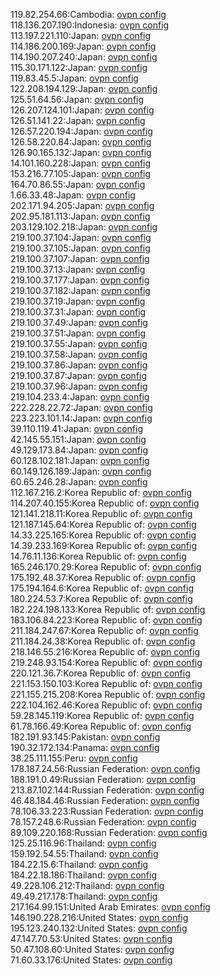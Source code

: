 119.82.254.66:Cambodia: [ovpn config](vpn/119_82_254_66.ovpn)  
118.136.207.190:Indonesia: [ovpn config](vpn/118_136_207_190.ovpn)  
113.197.221.110:Japan: [ovpn config](vpn/113_197_221_110.ovpn)  
114.186.200.169:Japan: [ovpn config](vpn/114_186_200_169.ovpn)  
114.190.207.240:Japan: [ovpn config](vpn/114_190_207_240.ovpn)  
115.30.171.122:Japan: [ovpn config](vpn/115_30_171_122.ovpn)  
119.83.45.5:Japan: [ovpn config](vpn/119_83_45_5.ovpn)  
122.208.194.129:Japan: [ovpn config](vpn/122_208_194_129.ovpn)  
125.51.64.56:Japan: [ovpn config](vpn/125_51_64_56.ovpn)  
126.207.124.101:Japan: [ovpn config](vpn/126_207_124_101.ovpn)  
126.51.141.22:Japan: [ovpn config](vpn/126_51_141_22.ovpn)  
126.57.220.194:Japan: [ovpn config](vpn/126_57_220_194.ovpn)  
126.58.220.84:Japan: [ovpn config](vpn/126_58_220_84.ovpn)  
126.90.165.132:Japan: [ovpn config](vpn/126_90_165_132.ovpn)  
14.101.160.228:Japan: [ovpn config](vpn/14_101_160_228.ovpn)  
153.216.77.105:Japan: [ovpn config](vpn/153_216_77_105.ovpn)  
164.70.86.55:Japan: [ovpn config](vpn/164_70_86_55.ovpn)  
1.66.33.48:Japan: [ovpn config](vpn/1_66_33_48.ovpn)  
202.171.94.205:Japan: [ovpn config](vpn/202_171_94_205.ovpn)  
202.95.181.113:Japan: [ovpn config](vpn/202_95_181_113.ovpn)  
203.129.102.218:Japan: [ovpn config](vpn/203_129_102_218.ovpn)  
219.100.37.104:Japan: [ovpn config](vpn/219_100_37_104.ovpn)  
219.100.37.105:Japan: [ovpn config](vpn/219_100_37_105.ovpn)  
219.100.37.107:Japan: [ovpn config](vpn/219_100_37_107.ovpn)  
219.100.37.13:Japan: [ovpn config](vpn/219_100_37_13.ovpn)  
219.100.37.177:Japan: [ovpn config](vpn/219_100_37_177.ovpn)  
219.100.37.182:Japan: [ovpn config](vpn/219_100_37_182.ovpn)  
219.100.37.19:Japan: [ovpn config](vpn/219_100_37_19.ovpn)  
219.100.37.31:Japan: [ovpn config](vpn/219_100_37_31.ovpn)  
219.100.37.49:Japan: [ovpn config](vpn/219_100_37_49.ovpn)  
219.100.37.51:Japan: [ovpn config](vpn/219_100_37_51.ovpn)  
219.100.37.55:Japan: [ovpn config](vpn/219_100_37_55.ovpn)  
219.100.37.58:Japan: [ovpn config](vpn/219_100_37_58.ovpn)  
219.100.37.86:Japan: [ovpn config](vpn/219_100_37_86.ovpn)  
219.100.37.87:Japan: [ovpn config](vpn/219_100_37_87.ovpn)  
219.100.37.96:Japan: [ovpn config](vpn/219_100_37_96.ovpn)  
219.104.233.4:Japan: [ovpn config](vpn/219_104_233_4.ovpn)  
222.228.22.72:Japan: [ovpn config](vpn/222_228_22_72.ovpn)  
223.223.101.14:Japan: [ovpn config](vpn/223_223_101_14.ovpn)  
39.110.119.41:Japan: [ovpn config](vpn/39_110_119_41.ovpn)  
42.145.55.151:Japan: [ovpn config](vpn/42_145_55_151.ovpn)  
49.129.173.84:Japan: [ovpn config](vpn/49_129_173_84.ovpn)  
60.128.102.181:Japan: [ovpn config](vpn/60_128_102_181.ovpn)  
60.149.126.189:Japan: [ovpn config](vpn/60_149_126_189.ovpn)  
60.65.246.28:Japan: [ovpn config](vpn/60_65_246_28.ovpn)  
112.167.216.2:Korea Republic of: [ovpn config](vpn/112_167_216_2.ovpn)  
114.207.40.155:Korea Republic of: [ovpn config](vpn/114_207_40_155.ovpn)  
121.141.218.11:Korea Republic of: [ovpn config](vpn/121_141_218_11.ovpn)  
121.187.145.64:Korea Republic of: [ovpn config](vpn/121_187_145_64.ovpn)  
14.33.225.165:Korea Republic of: [ovpn config](vpn/14_33_225_165.ovpn)  
14.39.233.169:Korea Republic of: [ovpn config](vpn/14_39_233_169.ovpn)  
14.76.11.136:Korea Republic of: [ovpn config](vpn/14_76_11_136.ovpn)  
165.246.170.29:Korea Republic of: [ovpn config](vpn/165_246_170_29.ovpn)  
175.192.48.37:Korea Republic of: [ovpn config](vpn/175_192_48_37.ovpn)  
175.194.164.6:Korea Republic of: [ovpn config](vpn/175_194_164_6.ovpn)  
180.224.53.7:Korea Republic of: [ovpn config](vpn/180_224_53_7.ovpn)  
182.224.198.133:Korea Republic of: [ovpn config](vpn/182_224_198_133.ovpn)  
183.106.84.223:Korea Republic of: [ovpn config](vpn/183_106_84_223.ovpn)  
211.184.247.67:Korea Republic of: [ovpn config](vpn/211_184_247_67.ovpn)  
211.184.24.38:Korea Republic of: [ovpn config](vpn/211_184_24_38.ovpn)  
218.146.55.216:Korea Republic of: [ovpn config](vpn/218_146_55_216.ovpn)  
219.248.93.154:Korea Republic of: [ovpn config](vpn/219_248_93_154.ovpn)  
220.121.36.7:Korea Republic of: [ovpn config](vpn/220_121_36_7.ovpn)  
221.153.150.103:Korea Republic of: [ovpn config](vpn/221_153_150_103.ovpn)  
221.155.215.208:Korea Republic of: [ovpn config](vpn/221_155_215_208.ovpn)  
222.104.162.46:Korea Republic of: [ovpn config](vpn/222_104_162_46.ovpn)  
59.28.145.119:Korea Republic of: [ovpn config](vpn/59_28_145_119.ovpn)  
61.78.166.49:Korea Republic of: [ovpn config](vpn/61_78_166_49.ovpn)  
182.191.93.145:Pakistan: [ovpn config](vpn/182_191_93_145.ovpn)  
190.32.172.134:Panama: [ovpn config](vpn/190_32_172_134.ovpn)  
38.25.111.155:Peru: [ovpn config](vpn/38_25_111_155.ovpn)  
178.187.24.56:Russian Federation: [ovpn config](vpn/178_187_24_56.ovpn)  
188.191.0.49:Russian Federation: [ovpn config](vpn/188_191_0_49.ovpn)  
213.87.102.144:Russian Federation: [ovpn config](vpn/213_87_102_144.ovpn)  
46.48.184.46:Russian Federation: [ovpn config](vpn/46_48_184_46.ovpn)  
78.106.33.223:Russian Federation: [ovpn config](vpn/78_106_33_223.ovpn)  
78.157.248.6:Russian Federation: [ovpn config](vpn/78_157_248_6.ovpn)  
89.109.220.168:Russian Federation: [ovpn config](vpn/89_109_220_168.ovpn)  
125.25.116.96:Thailand: [ovpn config](vpn/125_25_116_96.ovpn)  
159.192.54.55:Thailand: [ovpn config](vpn/159_192_54_55.ovpn)  
184.22.15.6:Thailand: [ovpn config](vpn/184_22_15_6.ovpn)  
184.22.18.186:Thailand: [ovpn config](vpn/184_22_18_186.ovpn)  
49.228.106.212:Thailand: [ovpn config](vpn/49_228_106_212.ovpn)  
49.49.217.178:Thailand: [ovpn config](vpn/49_49_217_178.ovpn)  
217.164.99.151:United Arab Emirates: [ovpn config](vpn/217_164_99_151.ovpn)  
146.190.228.216:United States: [ovpn config](vpn/146_190_228_216.ovpn)  
195.123.240.132:United States: [ovpn config](vpn/195_123_240_132.ovpn)  
47.147.70.53:United States: [ovpn config](vpn/47_147_70_53.ovpn)  
50.47.108.60:United States: [ovpn config](vpn/50_47_108_60.ovpn)  
71.60.33.176:United States: [ovpn config](vpn/71_60_33_176.ovpn)  
